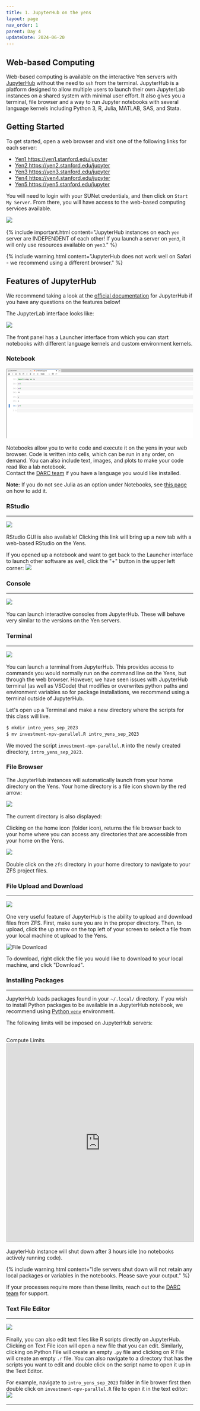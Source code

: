 ```yaml
---
title: 1. JupyterHub on the yens 
layout: page
nav_order: 1
parent: Day 4
updateDate: 2024-06-20
---
```


## Web-based Computing
Web-based computing is available on the interactive Yen servers with <a href="https://jupyterhub.readthedocs.io/en/stable/" target="_blank">JupyterHub</a> without the need to `ssh` from the terminal.  JupyterHub is a platform designed to allow multiple users to launch their own JupyterLab instances on a shared system with minimal user effort. 
It also gives you a terminal, file browser and a way to run Jupyter notebooks with several language kernels including Python 3, R, Julia, MATLAB, SAS, and Stata. 

## Getting Started

To get started, open a web browser and visit one of the following links for each server:

- <a href="https://yen1.stanford.edu/jupyter/" target="_blank">Yen1 https://yen1.stanford.edu/jupyter</a>
- <a href="https://yen2.stanford.edu/jupyter/" target="_blank">Yen2 https://yen2.stanford.edu/jupyter</a>
- <a href="https://yen3.stanford.edu/jupyter/" target="_blank">Yen3 https://yen3.stanford.edu/jupyter</a>
- <a href="https://yen4.stanford.edu/jupyter/" target="_blank">Yen4 https://yen4.stanford.edu/jupyter</a>
- <a href="https://yen5.stanford.edu/jupyter/" target="_blank">Yen5 https://yen5.stanford.edu/jupyter</a>

You will need to login with your SUNet credentials, and then click on `Start My Server`.  From there, you will have access to the web-based computing services available.

![](../assets/images/launch-hub.png)

{% include important.html content="JupyterHub instances on each `yen` server are INDEPENDENT of each other! If you launch a server on `yen3`, it will only use resources available on `yen3`." %}

{% include warning.html content="JupyterHub does not work well on Safari - we recommend using a different browser." %}

## Features of JupyterHub

We recommend taking a look at the <a href="https://jupyter-notebook.readthedocs.io" target="_blank">official documentation</a> for JupyterHub if you have any questions on the features below!

The JupyterLab interface looks like:

![](../assets/images/jupyterlab.png)

The front panel has a Launcher interface from which you can start notebooks with different language kernels and custom environment kernels.

### Notebook
![](../assets/images/jupyternotebook.png)

Notebooks allow you to write code and execute it on the yens in your web browser. 
Code is written into cells, which can be run in any order, on demand. 
You can also include text, images, and plots to make your code read like a lab notebook.  
Contact the [DARC team](mailto:gsb_darcresearch@stanford.edu) if you have a language you would like installed.

**Note:** If you do not see Julia as an option under Notebooks, see <a href="/faqs/installJuliaOnJupyter.html" target="_blank">this page</a> on how to add it.

### RStudio
-----------
![](../assets/images/rstudio.png)

RStudio GUI is also available! Clicking this link will bring up a new tab with a web-based RStudio on the Yens.

If you opened up a notebook and want to get back to the Launcher interface to launch other software as well, click the "+" button in the upper left corner:
![](../assets/images/launcher.png)


### Console
-------------------------
![](../assets/images/console.png)

You can launch interactive consoles from JupyterHub.  These will behave very similar to the versions on the Yen servers.

### Terminal
-------------------------
![](../assets/images/terminal.png)

You can launch a terminal from JupyterHub.  This provides access to commands you would normally run on the command line on the Yens, 
but through the web browser. However, we have seen issues with JupyterHub terminal (as well as VSCode) that modifies or overwrites python paths and environment variables so for package installations, we recommend using a terminal outside of JupyterHub.

Let's open up a Terminal and make a new directory where the scripts for this class will live.


```bash
$ mkdir intro_yens_sep_2023
$ mv investment-npv-parallel.R intro_yens_sep_2023
```
We moved the script `investment-npv-parallel.R` into the newly created directory, `intro_yens_sep_2023`.

### File Browser
The JupyterHub instances will automatically launch from your home directory on the Yens. 
Your home directory is a file icon shown by the red arrow:

![](../assets/images/file-browser.png)

The current directory is also displayed:


Clicking on the home icon (folder icon), returns the file browser back to your home where you can access any directories that are accessible from your home on the Yens.

![](../assets/images/home-dir-zfs.png)

Double click on the `zfs` directory in your home directory to navigate to your ZFS project files.


### File Upload and Download
----------------------------
![](../assets/images/jupyter_upload.png)

One very useful feature of JupyterHub is the ability to upload and download files from ZFS. 
First, make sure you are in the proper directory.  Then, to upload, click the up arrow on the top left of your screen to select a file from your local machine ot upload to the Yens.

![](../assets/images/jupyter_download.png "File Download")

To download, right click the file you would like to download to your local machine, and click "Download".


### Installing Packages
-----------------------
JupyterHub loads packages found in your `~/.local/` directory. 
If you wish to install Python packages to be available in a JupyterHub notebook, we recommend using <a href="https://rcpedia.stanford.edu/topicGuides/pythonEnv.html" target="_blank">Python `venv`</a> environment. 

The following limits will be imposed on JupyterHub servers:

<div class="row">
    <div class="col-lg-12">
      <H2> </H2>
    </div>
  </div>
  <div class="row">
    <div class="col-lg-12">
     <div class="fontAwesomeStyle"><i class="fas fa-tachometer-alt"></i> Compute Limits</div>
<iframe class="airtable-embed" src="https://airtable.com/embed/shrGC2dYzvDSgJfXa?backgroundColor=purple" frameborder="0" onmousewheel="" width="100%" height="533" style="background: transparent; border: 1px solid #ccc;"></iframe>
   </div>
    <div class="col col-md-2"></div>
  </div>

JupyterHub instance will shut down after 3 hours idle (no notebooks actively running code).

{% include warning.html content="Idle servers shut down will not retain any local packages or variables in the notebooks.  Please save your output." %}

If your processes require more than these limits, reach out to the <a href="https://rcpedia.stanford.edu/services/researchSupportRequest.html" target="_blank">DARC team</a> for support.

### Text File Editor
-------------------------
![](../assets/images/editor.png)

Finally, you can also edit text files like R scripts directly on JupyterHub. Clicking on Text File icon will open a new file that you can edit. Similarly, clicking on Python File will create an empty `.py` file and clicking on R File will create an empty `.r` file.
You can also navigate to a directory that has the scripts you want to edit and double click on the script name to open it up in the Text Editor.

For example, navigate to `intro_yens_sep_2023` folder in file brower first then double click on `investment-npv-parallel.R` file to open it in the text editor:
![](../assets/images/edit-r-script.png)

---
